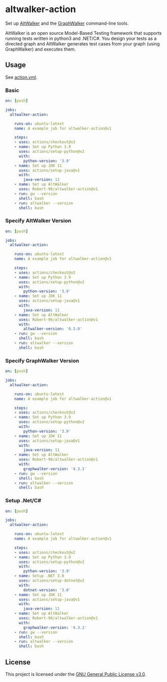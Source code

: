 # altwalker-action

Set up [AltWalker](https://altom.gitlab.io/altwalker/altwalker/) and the [GraphWalker](https://graphwalker.github.io/) command-line tools.

AltWalker is an open source Model-Based Testing framework that supports running tests written in python3 and .NET/C#. You design your tests as a directed graph and AltWalker generates test cases from your graph (using GraphWalker) and executes them.

## Usage

See [action.yml](https://github.com/Robert-96/altwalker-action/blob/main/action.yml).

### Basic

```yml
on: [push]

jobs:
  altwalker-action:

    runs-on: ubuntu-latest
    name: A example job for altwalker-action@v1

    steps:
    - uses: actions/checkout@v2
    - name: Set up Python 3.9
      uses: actions/setup-python@v2
      with:
        python-version: '3.9'
    - name: Set up JDK 11
      uses: actions/setup-java@v1
      with:
        java-version: 11
    - name: Set up AltWalker
      uses: Robert-96/altwalker-action@v1
    - run: gw --version
      shell: bash
    - run: altwalker --version
      shell: bash
```

### Specify AltWalker Version

```yml
on: [push]

jobs:
  altwalker-action:

    runs-on: ubuntu-latest
    name: A example job for altwalker-action@v1

    steps:
    - uses: actions/checkout@v2
    - name: Set up Python 3.9
      uses: actions/setup-python@v2
      with:
        python-version: '3.9'
    - name: Set up JDK 11
      uses: actions/setup-java@v1
      with:
        java-version: 11
    - name: Set up AltWalker
      uses: Robert-96/altwalker-action@v1
      with:
        altwalker-version: '0.3.0'
    - run: gw --version
      shell: bash
    - run: altwalker --version
      shell: bash
```

### Specify GraphWalker Version

```yml
on: [push]

jobs:
  altwalker-action:

    runs-on: ubuntu-latest
    name: A example job for altwalker-action@v1

    steps:
    - uses: actions/checkout@v2
    - name: Set up Python 3.9
      uses: actions/setup-python@v2
      with:
        python-version: '3.9'
    - name: Set up JDK 11
      uses: actions/setup-java@v1
      with:
        java-version: 11
    - name: Set up AltWalker
      uses: Robert-96/altwalker-action@v1
      with:
        graphwalker-version: '4.3.1'
    - run: gw --version
      shell: bash
    - run: altwalker --version
      shell: bash
```

### Setup .Net/C#

```yml
on: [push]

jobs:
  altwalker-action:

    runs-on: ubuntu-latest
    name: A example job for altwalker-action@v1

    steps:
    - uses: actions/checkout@v2
    - name: Set up Python 3.9
      uses: actions/setup-python@v2
      with:
        python-version: '3.9'
    - name: Setup .NET 3.0
      uses: actions/setup-dotnet@v2
      with:
        dotnet-version: '3.0'
    - name: Set up JDK 11
      uses: actions/setup-java@v1
      with:
        java-version: 11
    - name: Set up AltWalker
      uses: Robert-96/altwalker-action@v1
      with:
        graphwalker-version: '4.3.1'
    - run: gw --version
      shell: bash
    - run: altwalker --version
      shell: bash

```

## License

This project is licensed under the [GNU General Public License v3.0](https://github.com/Robert-96/altwalker-action/blob/main/LICENSE).